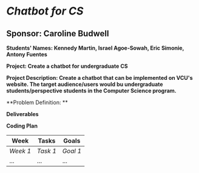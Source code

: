 # *Chatbot for CS*
## **Sponsor: Caroline Budwell**

**Students' Names: Kennedy Martin, Israel Agoe-Sowah, Eric Simonie, Antony Fuentes**

**Project: Create a chatbot for undergraduate CS**

**Project Description: Create a chatbot that can be implemented on VCU's website. The target audience/users would bu undergraduate students/perspective students in the Computer Science program.**

**Problem Definition: **

**Deliverables**

**Coding Plan**

| Week | Tasks | Goals |
|------|-------|-------|
| _Week 1_ | _Task 1_ | _Goal 1_ |
| ... | ... | ... |
